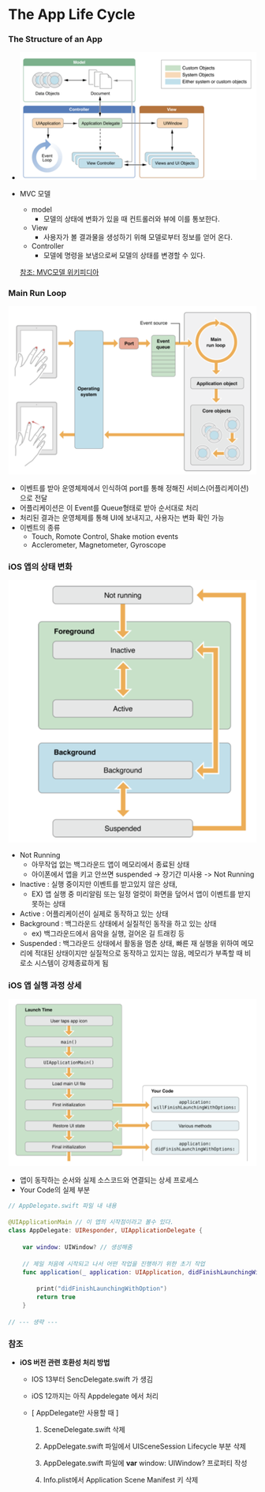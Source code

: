 

# The App Life Cycle 

### The Structure of an App

- ![The Structure of an App](../image/TheStructureofanApp.png)

- MVC 모델

  - model
    - 모델의 상태에 변화가 있을 때 컨트롤러와 뷰에 이를 통보한다.
  - View
    - 사용자가 볼 결과물을 생성하기 위해 모델로부터 정보를 얻어 온다.
  - Controller
    - 모델에 명령을 보냄으로써 모델의 상태를 변경할 수 있다.

  

  [참조: MVC모델 위키피디아](https://ko.wikipedia.org/wiki/모델-뷰-컨트롤러)

  

### Main Run Loop

![TheMainRunLoop](../image/TheMainRunLoop.png)

- 이벤트를 받아 운영체제에서 인식하여 port를 통해 정해진 서비스(어플리케이션) 으로 전달
- 어플리케이션은 이 Event를 Queue형태로 받아 순서대로 처리
- 처리된 결과는 운영체제를 통해 UI에 보내지고, 사용자는 변화 확인 가능
- 이벤트의 종류
  - Touch, Romote Control, Shake motion events
  - Acclerometer, Magnetometer, Gyroscope 

### iOS 앱의 상태 변화

![StateChangesinAniosAPP](../image/StateChangesinAniosAPP.png)

- Not Running 
  - 아무작업 없는 백그라운드 앱이 메모리에서 종료된 상태
  - 아이폰에서 앱을 키고 안쓰면 suspended -> 장기간 미사용 -> Not Running
- Inactive : 실행 중이지만 이벤트를 받고있지 않은 상태, 
  - EX) 앱 실행 중 미리알림 또는 일정 얼럿이 화면을 덮어서 앱이 이벤트를 받지 못하는 상태
- Active : 어플리케이션이 실제로 동작하고 있는 상태
- Background : 백그라운드 상태에서 실질적인 동작을 하고 있는 상태
  - ex) 백그라운드에서 음악을 실행, 걸어온 길 트래킹 등
- Suspended : 백그라운드 상태에서 활동을 멈춘 상태, 빠른 재 실행을 위하여 메모리에 적대된 상태이지만 실질적으로 동작하고 있지는 않음, 메모리가 부족할 때 비로소 시스템이 강제종료하게 됨



### iOS 앱 실행 과정 상세

![LunchTime](../image/LunchTime.png)

- 앱이 동작하는 순서와 실제 소스코드와 연결되는 상세 프로세스
- Your Code의 실제 부분

```swift
// AppDelegate.swift 파일 내 내용

@UIApplicationMain // 이 앱의 시작점이라고 볼수 있다.
class AppDelegate: UIResponder, UIApplicationDelegate {

    var window: UIWindow? // 생성해줌

    // 제일 처음에 시작되고 나서 어떤 작업을 진행하기 위한 초기 작업
    func application(_ application: UIApplication, didFinishLaunchingWithOptions launchOptions: [UIApplication.LaunchOptionsKey: Any]?) -> Bool {
        
        print("didFinishLaunchingWithOption")
        return true
    }
  
// --- 생략 ---
```

### 참조 

- **iOS 버전 관련 호환성 처리 방법**
    - IOS 13부터 SencDelegate.swift 가 생김
      
    - iOS 12까지는 아직 Appdelegate 에서 처리
      
    -  [ AppDelegate만 사용할 때 ]
  
        1. SceneDelegate.swift 삭제
      
        2. AppDelegate.swift 파일에서 UISceneSession Lifecycle 부분 삭제
      
        3. AppDelegate.swift 파일에 **var** window: UIWindow? 프로퍼티 작성
      
        4. Info.plist에서 Application Scene Manifest 키 삭제


